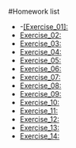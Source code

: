 #Homework list
* -[[Exercise_01]:]()
* [Exercise_02:]()
* [Exercise_03:]()
* [Exercise_04:]()
* [Exercise_05:]()
* [Exercise_06:]()
* [Exercise_07:]()
* [Exercise_08:]()
* [Exercise_09:]()
* [Exercise_10:]()
* [Exercise_11:]()
* [Exercise_12:]()
* [Exercise_13:]()
* [Exercise_14:]()
